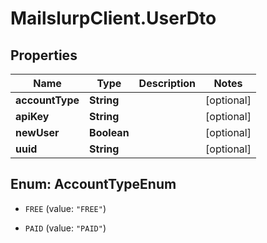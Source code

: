 # MailslurpClient.UserDto

## Properties
Name | Type | Description | Notes
------------ | ------------- | ------------- | -------------
**accountType** | **String** |  | [optional] 
**apiKey** | **String** |  | [optional] 
**newUser** | **Boolean** |  | [optional] 
**uuid** | **String** |  | [optional] 


<a name="AccountTypeEnum"></a>
## Enum: AccountTypeEnum


* `FREE` (value: `"FREE"`)

* `PAID` (value: `"PAID"`)




